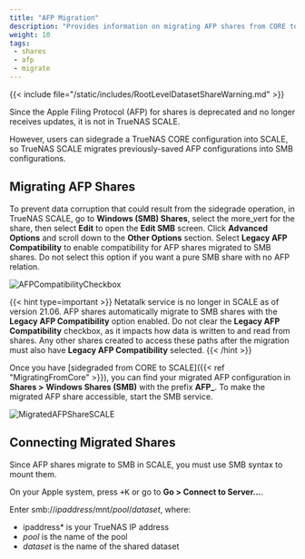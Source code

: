 ```yaml
---
title: "AFP Migration"
description: "Provides information on migrating AFP shares from CORE to SCALE."
weight: 10
tags:
 - shares
 - afp
 - migrate
---
```


{{< include file="/static/includes/RootLevelDatasetShareWarning.md" >}}

Since the Apple Filing Protocol (AFP) for shares is deprecated and no longer receives updates, it is not in TrueNAS SCALE.

However, users can sidegrade a TrueNAS CORE configuration into SCALE, so TrueNAS SCALE migrates previously-saved AFP configurations into SMB configurations.

## Migrating AFP Shares

To prevent data corruption that could result from the sidegrade operation, in TrueNAS SCALE, go to **Windows (SMB) Shares**, select the <span class="material-icons">more_vert</span> for the share, then select **Edit** to open the **Edit SMB** screen.
Click **Advanced Options** and scroll down to the **Other Options** section.
Select **Legacy AFP Compatibility** to enable compatibility for AFP shares migrated to SMB shares.
Do not select this option if you want a pure SMB share with no AFP relation.

![AFPCompatibilityCheckbox](/images/SCALE/Shares/AFPCompatibilityCheckbox.png "AFP Compatibility Checkbox")

{{< hint type=important >}}
Netatalk service is no longer in SCALE as of version 21.06.
AFP shares automatically migrate to SMB shares with the **Legacy AFP Compatibility** option enabled.
Do not clear the **Legacy AFP Compatibility** checkbox, as it impacts how data is written to and read from shares.
Any other shares created to access these paths after the migration must also have **Legacy AFP Compatibility** selected.
{{< /hint >}}

Once you have [sidegraded from CORE to SCALE]({{< ref "MigratingFromCore" >}}), you can find your migrated AFP configuration in **Shares >** **Windows Shares (SMB)** with the prefix **AFP_**.
To make the migrated AFP share accessible, start the SMB service.

![MigratedAFPShareSCALE](/images/SCALE/Shares/MigratedAFPShareSCALE.png "Migrated AFP Share")

## Connecting Migrated Shares

Since AFP shares migrate to SMB in SCALE, you must use SMB syntax to mount them.

On your Apple system, press <kbd><span class="iconify" data-icon="material-symbols:keyboard-command-key"></span>+K</kbd> or go to **Go > Connect to Server...**.

Enter smb://*ipaddress*/mnt/*pool*/*dataset*, where:

* ipaddress* is your TrueNAS IP address
* *pool* is the name of the pool
* *dataset* is the name of the shared dataset
